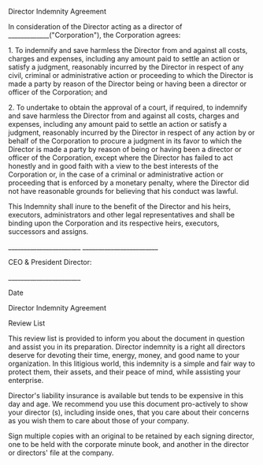 Director Indemnity Agreement

In consideration of the Director acting as a director of
\_\_\_\_\_\_\_\_\_\_\_\_\_(\"Corporation\"), the Corporation agrees:

1\. To indemnify and save harmless the Director from and against all
costs, charges and expenses, including any amount paid to settle an
action or satisfy a judgment, reasonably incurred by the Director in
respect of any civil, criminal or administrative action or proceeding to
which the Director is made a party by reason of the Director being or
having been a director or officer of the Corporation; and

2\. To undertake to obtain the approval of a court, if required, to
indemnify and save harmless the Director from and against all costs,
charges and expenses, including any amount paid to settle an action or
satisfy a judgment, reasonably incurred by the Director in respect of
any action by or behalf of the Corporation to procure a judgment in its
favor to which the Director is made a party by reason of being or having
been a director or officer of the Corporation, except where the Director
has failed to act honestly and in good faith with a view to the best
interests of the Corporation or, in the case of a criminal or
administrative action or proceeding that is enforced by a monetary
penalty, where the Director did not have reasonable grounds for
believing that his conduct was lawful.

This Indemnity shall inure to the benefit of the Director and his heirs,
executors, administrators and other legal representatives and shall be
binding upon the Corporation and its respective heirs, executors,
successors and assigns.

\_\_\_\_\_\_\_\_\_\_\_\_\_\_\_\_\_\_\_\_\_\_\_
\_\_\_\_\_\_\_\_\_\_\_\_\_\_\_\_\_\_\_\_\_\_\_\_

CEO & President Director:

\_\_\_\_\_\_\_\_\_\_\_\_\_\_\_\_\_\_\_\_\_\_\_

Date

Director Indemnity Agreement

Review List

This review list is provided to inform you about the document in
question and assist you in its preparation. Director indemnity is a
right all directors deserve for devoting their time, energy, money, and
good name to your organization. In this litigious world, this indemnity
is a simple and fair way to protect them, their assets, and their peace
of mind, while assisting your enterprise.

Director's liability insurance is available but tends to be expensive in
this day and age. We recommend you use this document pro-actively to
show your director (s), including inside ones, that you care about their
concerns as you wish them to care about those of your company.

Sign multiple copies with an original to be retained by each signing
director, one to be held with the corporate minute book, and another in
the director or directors' file at the company.
